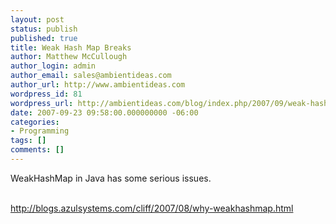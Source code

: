 ```yaml
---
layout: post
status: publish
published: true
title: Weak Hash Map Breaks
author: Matthew McCullough
author_login: admin
author_email: sales@ambientideas.com
author_url: http://www.ambientideas.com
wordpress_id: 81
wordpress_url: http://ambientideas.com/blog/index.php/2007/09/weak-hash-map-breaks/
date: 2007-09-23 09:58:00.000000000 -06:00
categories:
- Programming
tags: []
comments: []
---
```

WeakHashMap in Java has some serious issues.<br /><br /><p><a href="http://blogs.azulsystems.com/cliff/2007/08/why-weakhashmap.html">http://blogs.azulsystems.com/cliff/2007/08/why-weakhashmap.html<br /></a></p><br /><br />
